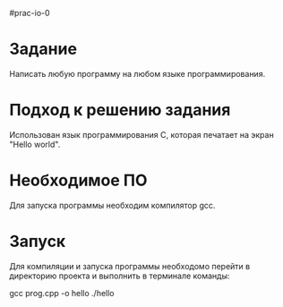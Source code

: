 #prac-io-0

# Задание

Написать любую программу на любом языке программирования.

# Подход к решению задания

Использован язык программирования С, которая печатает на экран "Hello world".

# Необходимое ПО

Для запуска программы необходим компилятор gсс.

# Запуск

Для компиляции и запуска программы необходомо перейти в директорию проекта и выполнить в терминале команды:

gсc prog.cpp -o hello
./hello
